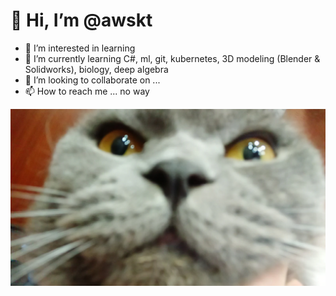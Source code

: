 <!--
### Hi there 👋
**awskt/awskt** is a ✨ _special_ ✨ repository because its `README.md` (this file) appears on your GitHub profile.

Here are some ideas to get you started:

- 🔭 I’m currently working on ...
- 🌱 I’m currently learning ...
- 👯 I’m looking to collaborate on ...
- 🤔 I’m looking for help with ...
- 💬 Ask me about ...
- 📫 How to reach me: ...
- 😄 Pronouns: ...
- ⚡ Fun fact: ...
-->
# 👋 Hi, I’m @awskt
- 👀 I’m interested in learning
- 🌱 I’m currently learning C#, ml, git, kubernetes, 3D modeling (Blender & Solidworks), biology, deep algebra
- 💞️ I’m looking to collaborate on ...
- 📫 How to reach me ... no way

<!---
awskt/awskt is a ✨ special ✨ repository because its `README.md` (this file) appears on your GitHub profile.
You can click the Preview link to take a look at your changes.
--->
![простофиля](senya.webp)
